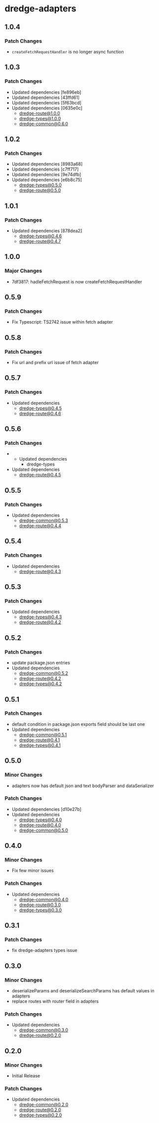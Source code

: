 # dredge-adapters

## 1.0.4

### Patch Changes

- `createFetchRequestHandler` is no longer async function

## 1.0.3

### Patch Changes

- Updated dependencies [fe896eb]
- Updated dependencies [43ffd61]
- Updated dependencies [5f63bcd]
- Updated dependencies [0635e0c]
  - dredge-route@1.0.0
  - dredge-types@1.0.0
  - dredge-common@0.6.0

## 1.0.2

### Patch Changes

- Updated dependencies [8983a68]
- Updated dependencies [c7ff717]
- Updated dependencies [9e74dfb]
- Updated dependencies [e6b8c75]
  - dredge-types@0.5.0
  - dredge-route@0.5.0

## 1.0.1

### Patch Changes

- Updated dependencies [878dea2]
  - dredge-types@0.4.6
  - dredge-route@0.4.7

## 1.0.0

### Major Changes

- 7df3817: hadleFetchRequest is now createFetchRequestHandler

## 0.5.9

### Patch Changes

- Fix Typescript: TS2742 issue within fetch adapter

## 0.5.8

### Patch Changes

- Fix url and prefix url issue of fetch adapter

## 0.5.7

### Patch Changes

- Updated dependencies
  - dredge-types@0.4.5
  - dredge-route@0.4.6

## 0.5.6

### Patch Changes

- - Updated dependencies
    - dredge-types
- Updated dependencies
  - dredge-route@0.4.5

## 0.5.5

### Patch Changes

- Updated dependencies
  - dredge-common@0.5.3
  - dredge-route@0.4.4

## 0.5.4

### Patch Changes

- Updated dependencies
  - dredge-route@0.4.3

## 0.5.3

### Patch Changes

- Updated dependencies
  - dredge-types@0.4.3
  - dredge-route@0.4.2

## 0.5.2

### Patch Changes

- update package.json entries
- Updated dependencies
  - dredge-common@0.5.2
  - dredge-route@0.4.2
  - dredge-types@0.4.2

## 0.5.1

### Patch Changes

- default condition in package.json exports field should be last one
- Updated dependencies
  - dredge-common@0.5.1
  - dredge-route@0.4.1
  - dredge-types@0.4.1

## 0.5.0

### Minor Changes

- adapters now has default json and text bodyParser and dataSerializer

### Patch Changes

- Updated dependencies [d10e27b]
- Updated dependencies
  - dredge-types@0.4.0
  - dredge-route@0.4.0
  - dredge-common@0.5.0

## 0.4.0

### Minor Changes

- Fix few minor issues

### Patch Changes

- Updated dependencies
  - dredge-common@0.4.0
  - dredge-route@0.3.0
  - dredge-types@0.3.0

## 0.3.1

### Patch Changes

- fix dredge-adapters types issue

## 0.3.0

### Minor Changes

- deserializeParams and deserializeSearchParams has default values in adapters
- replace routes with router field in adapters

### Patch Changes

- Updated dependencies
  - dredge-common@0.3.0
  - dredge-route@0.2.0

## 0.2.0

### Minor Changes

- Initial Release

### Patch Changes

- Updated dependencies
  - dredge-common@0.2.0
  - dredge-route@0.2.0
  - dredge-types@0.2.0
